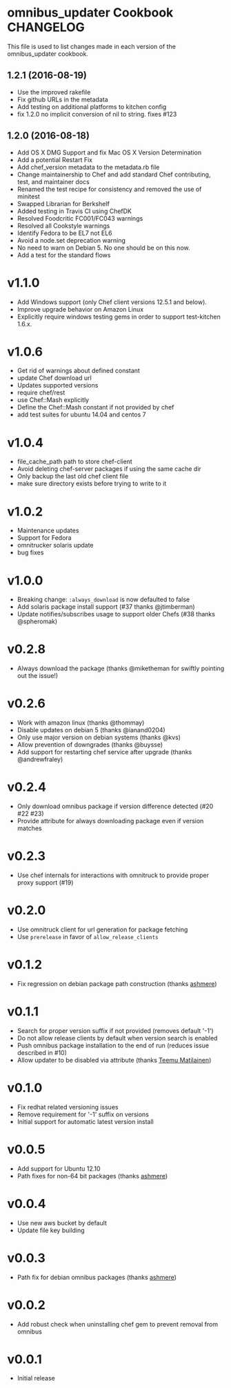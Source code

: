 # omnibus_updater Cookbook CHANGELOG

This file is used to list changes made in each version of the omnibus_updater cookbook.

## 1.2.1 (2016-08-19)

- Use the improved rakefile
- Fix github URLs in the metadata
- Add testing on additional platforms to kitchen config
- fix 1.2.0 no implicit conversion of nil to string. fixes #123

## 1.2.0 (2016-08-18)

- Add OS X DMG Support and fix Mac OS X Version Determination
- Add a potential Restart Fix
- Add chef_version metadata to the metadata.rb file
- Change maintainership to Chef and add standard Chef contributing, test, and maintainer docs
- Renamed the test recipe for consistency and removed the use of minitest
- Swapped Librarian for Berkshelf
- Added testing in Travis CI using ChefDK
- Resolved Foodcritic FC001/FC043 warnings
- Resolved all Cookstyle warnings
- Identify Fedora to be EL7 not EL6
- Avoid a node.set deprecation warning
- No need to warn on Debian 5\. No one should be on this now.
- Add a test for the standard flows

# v1.1.0

- Add Windows support (only Chef client versions 12.5.1 and below).
- Improve upgrade behavior on Amazon Linux
- Explicitly require windows testing gems in order to support test-kitchen 1.6.x.

# v1.0.6

- Get rid of warnings about defined constant
- update Chef download url
- Updates supported versions
- require chef/rest
- use Chef::Mash explicitly
- Define the Chef::Mash constant if not provided by chef
- add test suites for ubuntu 14.04 and centos 7

# v1.0.4

- file_cache_path path to store chef-client
- Avoid deleting chef-server packages if using the same cache dir
- Only backup the last old chef client file
- make sure directory exists before trying to write to it

# v1.0.2

- Maintenance updates
- Support for Fedora
- omnitrucker solaris update
- bug fixes

# v1.0.0

- Breaking change: `:always_download` is now defaulted to false
- Add solaris package install support (#37 thanks @jtimberman)
- Update notifies/subscribes usage to support older Chefs (#38 thanks @spheromak)

# v0.2.8

- Always download the package (thanks @miketheman for swiftly pointing out the issue!)

# v0.2.6

- Work with amazon linux (thanks @thommay)
- Disable updates on debian 5 (thanks @ianand0204)
- Only use major version on debian systems (thanks @kvs)
- Allow prevention of downgrades (thanks @buysse)
- Add support for restarting chef service after upgrade (thanks @andrewfraley)

# v0.2.4

- Only download omnibus package if version difference detected (#20 #22 #23)
- Provide attribute for always downloading package even if version matches

# v0.2.3

- Use chef internals for interactions with omnitruck to provide proper proxy support (#19)

# v0.2.0

- Use omnitruck client for url generation for package fetching
- Use `prerelease` in favor of `allow_release_clients`

# v0.1.2

- Fix regression on debian package path construction (thanks [ashmere](https://github.com/ashmere))

# v0.1.1

- Search for proper version suffix if not provided (removes default '-1')
- Do not allow release clients by default when version search is enabled
- Push omnibus package installation to the end of run (reduces issue described in #10)
- Allow updater to be disabled via attribute (thanks [Teemu Matilainen](https://github.com/tmatilai))

# v0.1.0

- Fix redhat related versioning issues
- Remove requirement for '-1' suffix on versions
- Initial support for automatic latest version install

# v0.0.5

- Add support for Ubuntu 12.10
- Path fixes for non-64 bit packages (thanks [ashmere](https://github.com/ashmere))

# v0.0.4

- Use new aws bucket by default
- Update file key building

# v0.0.3

- Path fix for debian omnibus packages (thanks [ashmere](https://github.com/ashmere))

# v0.0.2

- Add robust check when uninstalling chef gem to prevent removal from omnibus

# v0.0.1

- Initial release
